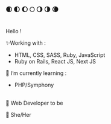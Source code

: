 ### 🌒 🌓 🌔 🌕 🌖 🌗 🌘
<br>
Hello !
<br>

✨Working with :

<ul>
  <li>HTML, CSS, SASS, Ruby, JavaScript</li>
  <li>Ruby on Rails, React JS, Next JS </li>
 </ul>

🌱 I’m currently learning :

<ul>
  <li>PHP/Symphony</li>
 </ul>
 
<br>
 🚀 Web Developer to be

 💬 She/Her



<!--
**Clem-svg/clem-svg** is a ✨ _special_ ✨ repository because its `README.md` (this file) appears on your GitHub profile.

Here are some ideas to get you started:

- 🔭 I’m currently working on ...
- 🌱 I’m currently learning ...
- 👯 I’m looking to collaborate on ...
- 🤔 I’m looking for help with ...
- 💬 Ask me about ...
- 📫 How to reach me: ...
- 😄 Pronouns: ...
- ⚡ Fun fact: ...
-->
